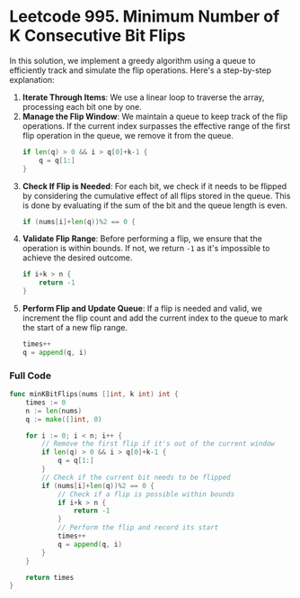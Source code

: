 # Leetcode 995. Minimum Number of K Consecutive Bit Flips

In this solution, we implement a greedy algorithm using a queue to efficiently track and simulate the flip operations. Here's a step-by-step explanation:

1. **Iterate Through Items**: We use a linear loop to traverse the array, processing each bit one by one.
2. **Manage the Flip Window**: We maintain a queue to keep track of the flip operations. If the current index surpasses the effective range of the first flip operation in the queue, we remove it from the queue.
    ```go
    if len(q) > 0 && i > q[0]+k-1 {
        q = q[1:]
    }
    ```
3. **Check If Flip is Needed**: For each bit, we check if it needs to be flipped by considering the cumulative effect of all flips stored in the queue. This is done by evaluating if the sum of the bit and the queue length is even.
    ```go
    if (nums[i]+len(q))%2 == 0 {
    ```
4. **Validate Flip Range**: Before performing a flip, we ensure that the operation is within bounds. If not, we return `-1` as it's impossible to achieve the desired outcome.
    ```go
    if i+k > n {
        return -1
    }
    ```
5. **Perform Flip and Update Queue**: If a flip is needed and valid, we increment the flip count and add the current index to the queue to mark the start of a new flip range.
    ```go
    times++
    q = append(q, i)
    ```

### Full Code

```go
func minKBitFlips(nums []int, k int) int {
    times := 0
    n := len(nums)
    q := make([]int, 0)

    for i := 0; i < n; i++ {
        // Remove the first flip if it's out of the current window
        if len(q) > 0 && i > q[0]+k-1 {
            q = q[1:]
        }
        // Check if the current bit needs to be flipped
        if (nums[i]+len(q))%2 == 0 {
            // Check if a flip is possible within bounds
            if i+k > n {
                return -1
            }
            // Perform the flip and record its start
            times++
            q = append(q, i)
        }
    }

    return times
}
```
